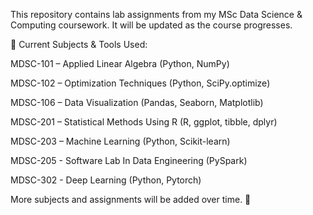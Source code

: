 This repository contains lab assignments from my MSc Data Science & Computing coursework. It will be updated as the course progresses.

📁 Current Subjects & Tools Used:

MDSC-101 – Applied Linear Algebra (Python, NumPy)

MDSC-102 – Optimization Techniques (Python, SciPy.optimize)

MDSC-106 – Data Visualization (Pandas, Seaborn, Matplotlib)

MDSC-201 – Statistical Methods Using R (R, ggplot, tibble, dplyr)

MDSC-203 – Machine Learning (Python, Scikit-learn)

MDSC-205 - Software Lab In Data Engineering (PySpark)

MDSC-302 - Deep Learning (Python, Pytorch)

More subjects and assignments will be added over time. 🚀
